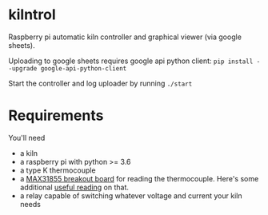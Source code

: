 # kilntrol
Raspberry pi automatic kiln controller and graphical viewer (via google sheets).

Uploading to google sheets requires google api python client:
`pip install --upgrade google-api-python-client`

Start the controller and log uploader by running `./start`

# Requirements
You'll need 
- a kiln
- a raspberry pi with python >= 3.6
- a type K thermocouple
- a [MAX31855 breakout board](https://www.adafruit.com/product/269) for reading the thermocouple. Here's some additional [useful reading](https://learn.adafruit.com/thermocouple) on that.
- a relay capable of switching whatever voltage and current your kiln needs 
